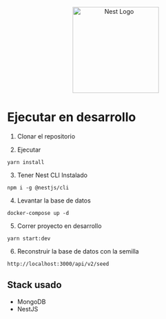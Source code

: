 <p align="center">
  <a href="http://nestjs.com/" target="blank"><img src="https://nestjs.com/img/logo-small.svg" width="200" alt="Nest Logo" /></a>
</p>

# Ejecutar en desarrollo

1. Clonar el repositorio

2. Ejecutar
```
yarn install
```

3. Tener Nest CLI Instalado
```
npm i -g @nestjs/cli
```

4. Levantar la base de datos
```
docker-compose up -d
```

5. Correr proyecto en desarrollo
```
yarn start:dev
```

6. Reconstruir la base de datos con la semilla
```
http://localhost:3000/api/v2/seed
```

## Stack usado
* MongoDB
* NestJS